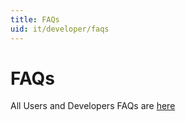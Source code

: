 ```yaml
---
title: FAQs
uid: it/developer/faqs
---
```


# FAQs

All Users and Developers FAQs are [here](xref:en/user-guide/installing/faq)